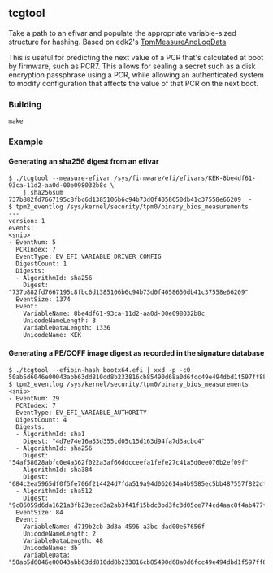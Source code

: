 ## tcgtool

Take a path to an efivar and populate the appropriate variable-sized structure for hashing. Based on edk2's [TpmMeasureAndLogData](https://github.com/tianocore/edk2/blob/29cce3356aec6db878ad318c4abeb63aa9e845aa/SecurityPkg/Library/DxeTpmMeasurementLib/DxeTpmMeasurementLib.c#L222).

This is useful for predicting the next value of a PCR that's calculated at boot by firmware, such as PCR7. This allows for sealing a secret such as a disk encryption passphrase using a PCR, while allowing an authenticated system to modify configuration that affects the value of that PCR on the next boot.

### Building

```
make
```

### Example

#### Generating an sha256 digest from an efivar
```
$ ./tcgtool --measure-efivar /sys/firmware/efi/efivars/KEK-8be4df61-93ca-11d2-aa0d-00e098032b8c \
    | sha256sum
737b882fd7667195c8fbc6d1385106b6c94b73d0f4058650db41c37558e66209  -
$ tpm2_eventlog /sys/kernel/security/tpm0/binary_bios_measurements 
---
version: 1
events:
<snip>
- EventNum: 5
  PCRIndex: 7
  EventType: EV_EFI_VARIABLE_DRIVER_CONFIG
  DigestCount: 1
  Digests:
  - AlgorithmId: sha256
    Digest: "737b882fd7667195c8fbc6d1385106b6c94b73d0f4058650db41c37558e66209"
  EventSize: 1374
  Event:
    VariableName: 8be4df61-93ca-11d2-aa0d-00e098032b8c
    UnicodeNameLength: 3
    VariableDataLength: 1336
    UnicodeName: KEK
```

#### Generating a PE/COFF image digest as recorded in the signature database

```
$ ./tcgtool --efibin-hash bootx64.efi | xxd -p -c0
50ab5d6046e00043abb63dd810dd8b233816cb85490d68a0d6fcc49e494dbd1f597ff882fb98fb0f78b8f014ddcb642d
$ tpm2_eventlog /sys/kernel/security/tpm0/binary_bios_measurements
<snip>
- EventNum: 29
  PCRIndex: 7
  EventType: EV_EFI_VARIABLE_AUTHORITY
  DigestCount: 4
  Digests:
  - AlgorithmId: sha1
    Digest: "4d7e74e16a33d355cd05c15d163d94fa7d3acbc4"
  - AlgorithmId: sha256
    Digest: "54af58028abfc0e4a362f022a3af66ddcceefa1fefe27c41a5d0ee076b2ef09f"
  - AlgorithmId: sha384
    Digest: "684c2ea5965df0f5fe706f214424d7fda519a94d062614a4b9585ec5bb487557f822dfcab0de342ae3c3b04d76f3a466"
  - AlgorithmId: sha512
    Digest: "9c86059d6da1621a3fb23eced3a2ab3f41f15bdc3bd3fc3d05ce774cd4aac8f4ab477f0e75ceb1fbdf5c3b0cf077acd452d8357e137c94f963e85e81a4db29ce"
  EventSize: 84
  Event:
    VariableName: d719b2cb-3d3a-4596-a3bc-dad00e67656f
    UnicodeNameLength: 2
    VariableDataLength: 48
    UnicodeName: db
    VariableData: "50ab5d6046e00043abb63dd810dd8b233816cb85490d68a0d6fcc49e494dbd1f597ff882fb98fb0f78b8f014ddcb642d"
```
